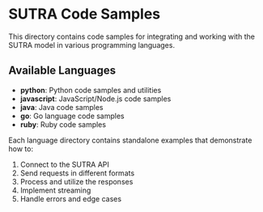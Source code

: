 # SUTRA Code Samples

This directory contains code samples for integrating and working with the SUTRA model in various programming languages.

## Available Languages

- **python**: Python code samples and utilities
- **javascript**: JavaScript/Node.js code samples
- **java**: Java code samples
- **go**: Go language code samples
- **ruby**: Ruby code samples

Each language directory contains standalone examples that demonstrate how to:

1. Connect to the SUTRA API
2. Send requests in different formats
3. Process and utilize the responses
4. Implement streaming
5. Handle errors and edge cases
